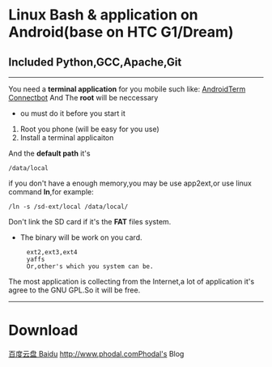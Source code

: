 # Linux Bash & application on Android(base on HTC G1/Dream) #
## Included Python,GCC,Apache,Git ##

---

You need a **terminal application** for you mobile such like:
[AndroidTerm](http://code.google.com/p/androidterm/)
[Connectbot](http://code.google.com/p/connectbot/)
And The **root** will be neccessary
  * ou must do it before you start it
  1. Root you phone (will be easy for you use)
  1. Install a terminal applicaiton

And the **default path** it's
```
/data/local
```
if you don't have a enough memory,you may be use app2ext,or use linux command **ln**,for example:
```
/ln -s /sd-ext/local /data/local/
```

Don't link the SD card if it's the **FAT** files system.
  * The binary will be work on you card.
```
     ext2,ext3,ext4 
     yaffs
     Or,other's which you system can be.
```
The most application is collecting from the Internet,a lot of application it's agree to the GNU GPL.So it will be free.

---

# Download #
[百度云盘 Baidu](.md)
http://www.phodal.comPhodal's Blog